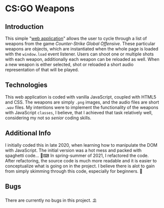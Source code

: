 # CS:GO Weapons

## Introduction

This simple "[web application][1]" allows the user to cycle through a list of weapons from the game <em>Counter-Strike Global Offensive</em>. These particular weapons are objects, which are instantiated when the whole page is loaded with the `window.load` event listener. Users can shoot one or multiple shots with each weapon, additionally each weapon can be reloaded as well. When a new weapon is either selected, shot or reloaded a short audio representation of that will be played.

## Technologies

This web application is coded with vanilla JavaScript, coupled with HTML5 and CSS. The weapons are simply `.png` images, and the audio files are short `.wav` files. My intentions were to implement the functionality of the weapons with JavaScript `classes`, I believe, that I achieved that task relatively well, considering my not so <em>senior</em> coding skills.

## Additional Info

I initially coded this in late 2020, when learning how to manipulate the DOM with JavaScript. The initial version was a hot mess and packed with spaghetti code... 🍝⌨ In spring-summer of 2021, I refactored the code. After refactoring, the source code is much more readable and it is easier to conceptualize what is going on in the project. I believe there is alot to gain from simply skimming through this code, especially for beginners. 🙂

## Bugs

There are currently no bugs in this project. ⛱

[1]: https://csgo-weapons.netlify.app/
